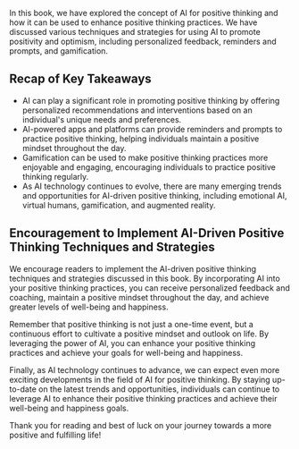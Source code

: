 
In this book, we have explored the concept of AI for positive thinking and how it can be used to enhance positive thinking practices. We have discussed various techniques and strategies for using AI to promote positivity and optimism, including personalized feedback, reminders and prompts, and gamification.

Recap of Key Takeaways
----------------------

* AI can play a significant role in promoting positive thinking by offering personalized recommendations and interventions based on an individual's unique needs and preferences.
* AI-powered apps and platforms can provide reminders and prompts to practice positive thinking, helping individuals maintain a positive mindset throughout the day.
* Gamification can be used to make positive thinking practices more enjoyable and engaging, encouraging individuals to practice positive thinking regularly.
* As AI technology continues to evolve, there are many emerging trends and opportunities for AI-driven positive thinking, including emotional AI, virtual humans, gamification, and augmented reality.

Encouragement to Implement AI-Driven Positive Thinking Techniques and Strategies
--------------------------------------------------------------------------------

We encourage readers to implement the AI-driven positive thinking techniques and strategies discussed in this book. By incorporating AI into your positive thinking practices, you can receive personalized feedback and coaching, maintain a positive mindset throughout the day, and achieve greater levels of well-being and happiness.

Remember that positive thinking is not just a one-time event, but a continuous effort to cultivate a positive mindset and outlook on life. By leveraging the power of AI, you can enhance your positive thinking practices and achieve your goals for well-being and happiness.

Finally, as AI technology continues to advance, we can expect even more exciting developments in the field of AI for positive thinking. By staying up-to-date on the latest trends and opportunities, individuals can continue to leverage AI to enhance their positive thinking practices and achieve their well-being and happiness goals.

Thank you for reading and best of luck on your journey towards a more positive and fulfilling life!